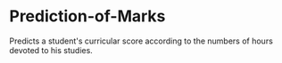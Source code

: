 # Prediction-of-Marks
Predicts a student's curricular score according to the numbers of hours devoted to his studies.
